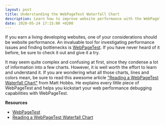 ```yaml
---
layout: post
title: Understanding the WebPageTest Waterfall Chart
description: Learn how to improve website performance with the WebPageTest Waterfall Chart
date: 2020-05-24 17:15:00 +0200
---
```


If you earn a living developing websites, one of your considerations should be website performance. An invaluable tool for investigating performance issues and finding bottlenecks is [WebPageTest](https://www.webpagetest.org/). If you have never heard of it before, be sure to check it out and give it a try.

It may seem quite complex and confusing at first, since they condense a lot of information into a few charts. However, it is well worth the effort to learn and understand it. If you are wondering what all those charts, lines and colors mean, be sure to read this awesome article ["Reading a WebPageTest Waterfall Chart"](https://calendar.perfplanet.com/2019/reading-a-webpagetest-waterfall-chart/) from Matt Hobbs. He explains every little piece of WebPageTest and helps you kickstart your web performance debugging capabilities with WebPageTest.

**Resources**

- [WebPageTest](https://www.webpagetest.org/)
- [Reading a WebPageTest Waterfall Chart](https://calendar.perfplanet.com/2019/reading-a-webpagetest-waterfall-chart/)
